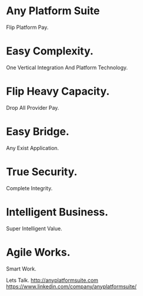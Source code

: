 # Any Platform Suite
Flip Platform Pay.

# Easy Complexity.
One Vertical Integration And Platform Technology.

# Flip Heavy Capacity.
Drop All Provider Pay.

# Easy Bridge.
Any Exist Application.

# True Security.
Complete Integrity.

# Intelligent Business.
Super Intelligent Value.

# Agile Works.
Smart Work.

Lets Talk.
http://anyplatformsuite.com
https://www.linkedin.com/company/anyplatformsuite/
